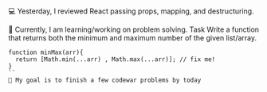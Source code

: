 💻 Yesterday, I reviewed React passing props, mapping, and destructuring.

📖 Currently, I am learning/working on problem solving.
Task
Write a function that returns both the minimum and maximum number of the given list/array.

```
function minMax(arr){
  return [Math.min(...arr) , Math.max(...arr)]; // fix me!
}
``
🎯 My goal is to finish a few codewar problems by today
